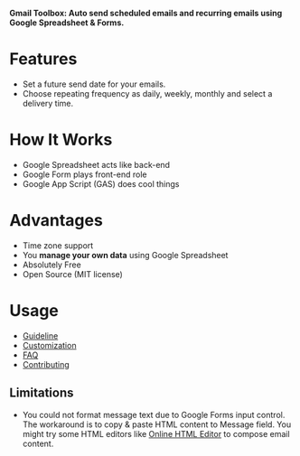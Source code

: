 **Gmail Toolbox: Auto send scheduled emails and recurring emails using Google Spreadsheet & Forms.** 

# Features
- Set a future send date for your emails.
- Choose repeating frequency as daily, weekly, monthly and select a delivery time.

# How It Works

- Google Spreadsheet acts like back-end
- Google Form plays front-end role
- Google App Script (GAS) does cool things

# Advantages

- Time zone support
- You **manage your own data** using Google Spreadsheet
- Absolutely Free
- Open Source (MIT license)

# Usage

- [Guideline](https://github.com/siquylee/mail-scheduler/wiki)
- [Customization](https://github.com/siquylee/mail-scheduler/wiki/Customization)
- [FAQ](https://github.com/siquylee/mail-scheduler/wiki/FAQ)
- [Contributing](https://github.com/siquylee/mail-scheduler/wiki/Contributing)

## Limitations

- You could not format message text due to Google Forms input control. The workaround is to copy & paste HTML content to Message field. You might try some HTML editors like [Online HTML Editor](https://html-online.com/editor/)  to compose email content.